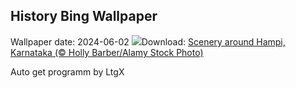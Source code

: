 ## History Bing Wallpaper
Wallpaper date: 2024-06-02
![](https://www.bing.com/th?id=OHR.IndiaHampi_EN-IN5466875133_UHD.jpg&w=1000)Download: [Scenery around Hampi, Karnataka (© Holly Barber/Alamy Stock Photo)](https://www.bing.com/th?id=OHR.IndiaHampi_EN-IN5466875133_UHD.jpg)

Auto get programm by LtgX

